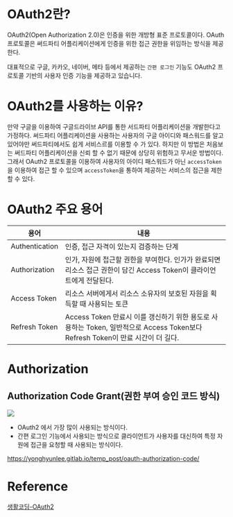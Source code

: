 # OAuth2란?
OAuth2(Open Authorization 2.0)은 인증을 위한 개방형 표준 프로토콜이다.
OAuth 프로토콜은 써드파티 어플리케이션에게 인증을 위한 접근 권한을 위임하는 방식을 제공한다.

대표적으로 구글, 카카오, 네이버, 메타 등에서 제공하는 `간편 로그인` 기능도 OAuth2 프로토콜 기반의 사용자 인증 기능을 제공하고 있습니다.

# OAuth2를 사용하는 이유?
만약 구글을 이용하여 구글드라이브 API를 통한 서드파티 어플리케이션을 개발한다고 가정하다. 써드파티 어플리케이션을 사용하는 사용자의 구글 아이디와 패스워드를 알고 있어야만 써드파티에서도 쉽게 서비스르를 이용할 수 가 있다. 하지만 이 방법은 처음보는 써드파티 어플리케이션을 신뢰 할 수 없기 때문에 상당히 위험하고 무서운 방법이다. 
그래서 OAuth2 프로토콜을 이용하여 사용자의 아이디 패스워드가 아닌 `accessToken`을 이용하여 접근 할 수 있으며 `accessToken`을 통하여 제공하는 서비스의 접근을 제한 할 수 있다.




# OAuth2 주요 용어
|용어|내용|
|--|--|
|Authentication|인증, 접근 자격이 있는지 검증하는 단계|
|Authorization|인가, 자원에 접근할 권한을 부여한다. 인가가 완료되면 리소스 접근 권한이 담긴 Access Token이 클라이언트에게 전달된다.|
|Access Token|리소스 서버에게서 리소스 소유자의 보호된 자원을 획득할 때 사용되는 토큰
|Refresh Token|Access Token 만료시 이를 갱신하기 위한 용도로 사용하는 Token, 일반적으로 Access Token보다 Refresh Token이 만료 시간이 더 길다.|

# Authorization
## Authorization Code Grant(권한 부여 승인 코드 방식)
![](https://velog.velcdn.com/images/hong-brother/post/4e9d637b-2a1d-416e-9108-78a17df98a42/image.png)

- OAuth2 에서 가장 많이 사용되는 방식이다.
- 간편 로그인 기능에서 사용되는 방식으로 클라이언트가 사용자를 대신하여 특정 자원에 접근을 요청할 때 사용되는 방식이다. 

https://yonghyunlee.gitlab.io/temp_post/oauth-authorization-code/



# Reference
[생활코딩-OAuth2](https://opentutorials.org/course/3405)
